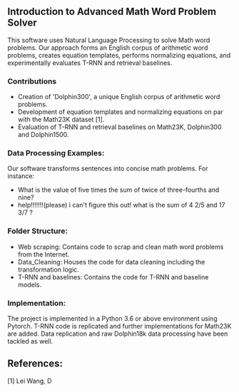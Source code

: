 ## Introduction to Advanced Math Word Problem Solver

This software uses Natural Language Processing to solve Math word problems. Our approach forms an English corpus of arithmetic word problems, creates equation templates, performs normalizing equations, and experimentally evaluates T-RNN and retrieval baselines.

### Contributions
- Creation of 'Dolphin300', a unique English corpus of arithmetic word problems.
- Development of equation templates and normalizing equations on par with the Math23K dataset [1].
- Evaluation of T-RNN and retrieval baselines on Math23K, Dolphin300 and Dolphin1500.

### Data Processing Examples:
Our software transforms sentences into concise math problems. For instance:
- What is the value of five times the sum of twice of three-fourths and nine?
- help!!!!!!!(please) i can't figure this out! what is the sum of 4 2/5 and 17 3/7 ?

### Folder Structure:
- Web scraping: Contains code to scrap and clean math word problems from the Internet.
- Data_Cleaning: Houses the code for data cleaning including the transformation logic.
- T-RNN and baselines: Contains the code for T-RNN and baseline models.

### Implementation:
The project is implemented in a Python 3.6 or above environment using Pytorch. T-RNN code is replicated and further implementations for Math23K are added. Data replication and raw Dolphin18k data processing have been tackled as well.

## References:
[1] Lei Wang, D